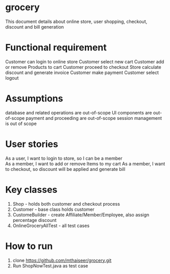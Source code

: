 # grocery

This document details about online store, user shopping, checkout, discount and bill generation 

# Functional requirement 

Customer can login to online store 
Customer select new cart
Customer add or remove Products to cart
Customer proceed to checkout 
Store calculate discount and generate invoice 
Customer make payment 
Customer select logout 

# Assumptions 
database and related operations are out-of-scope
UI components are out-of-scope
payment and proceeding are out-of-scope
session management is out of scope 


# User stories 
As a user, I want to login to store, so I can be a member  
As a member, I want to  add or remove Items to my cart 
As a member, I want to checkout, so discount will be applied and generate bill 

# Key classes
1. Shop - holds both customer and checkout process
2. Customer - base class holds customer 
3. CustomeBuilder - create Affiliate/Member/Employee, also assign percentage discount 
4. OnlineGroceryAllTest - all test cases

# How to run 
1. clone  https://github.com/mthaiseer/grocery.git
2. Run ShopNowTest.java as test case



